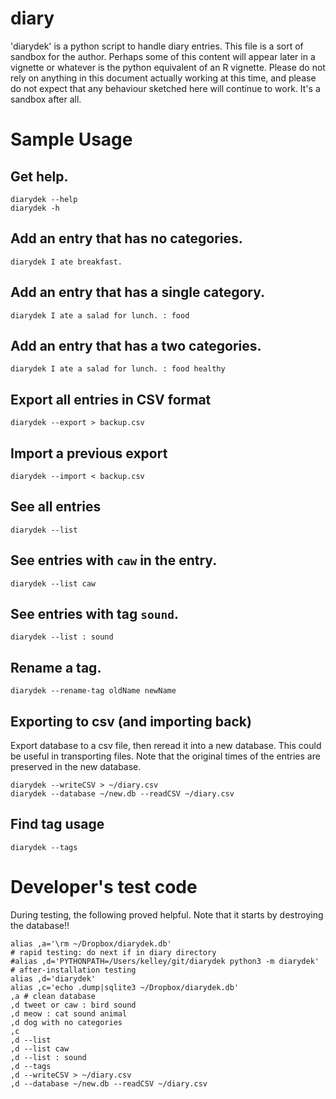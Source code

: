 # diary

'diarydek' is a python script to handle diary entries.  This file is a
sort of sandbox for the author.  Perhaps some of this content will
appear later in a vignette or whatever is the python equivalent of an
R vignette.  Please do not rely on anything in this document actually
working at this time, and please do not expect that any behaviour
sketched here will continue to work.  It's a sandbox after all.


# Sample Usage

## Get help.

    diarydek --help
    diarydek -h

## Add an entry that has no categories.

    diarydek I ate breakfast.

## Add an entry that has a single category.

    diarydek I ate a salad for lunch. : food

## Add an entry that has a two categories.

    diarydek I ate a salad for lunch. : food healthy

## Export all entries in CSV format

    diarydek --export > backup.csv

## Import a previous export

    diarydek --import < backup.csv

## See all entries

    diarydek --list

## See entries with `caw` in the entry.

    diarydek --list caw

## See entries with tag `sound`.

    diarydek --list : sound

## Rename a tag.

    diarydek --rename-tag oldName newName

## Exporting to csv (and importing back)

Export database to a csv file, then reread it into a new database.
This could be useful in transporting files. Note that the original
times of the entries are preserved in the new database.

    diarydek --writeCSV > ~/diary.csv
    diarydek --database ~/new.db --readCSV ~/diary.csv

## Find tag usage

    diarydek --tags

# Developer's test code

During testing, the following proved helpful. Note that it starts by
destroying the database!!

    alias ,a='\rm ~/Dropbox/diarydek.db'
    # rapid testing: do next if in diary directory
    #alias ,d='PYTHONPATH=/Users/kelley/git/diarydek python3 -m diarydek'
    # after-installation testing
    alias ,d='diarydek'
    alias ,c='echo .dump|sqlite3 ~/Dropbox/diarydek.db'
    ,a # clean database
    ,d tweet or caw : bird sound
    ,d meow : cat sound animal
    ,d dog with no categories
    ,c
    ,d --list
    ,d --list caw
    ,d --list : sound
    ,d --tags
    ,d --writeCSV > ~/diary.csv
    ,d --database ~/new.db --readCSV ~/diary.csv
